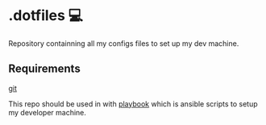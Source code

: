 # .dotfiles :computer:

Repository containning all my configs files to set up my dev machine.

## Requirements

[git](https://git-scm.com/)


This repo should be used in with [playbook](https://github.com/estevaowat/ew-playbook)
which is ansible scripts to setup my developer machine.

